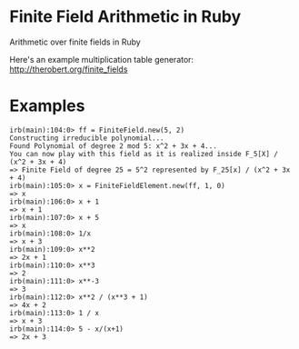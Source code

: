 Finite Field Arithmetic in Ruby
============

Arithmetic over finite fields in Ruby

Here's an example multiplication table generator: http://therobert.org/finite_fields

Examples
========

    irb(main):104:0> ff = FiniteField.new(5, 2)
    Constructing irreducible polynomial...
    Found Polynomial of degree 2 mod 5: x^2 + 3x + 4...
    You can now play with this field as it is realized inside F_5[X] / (x^2 + 3x + 4)
    => Finite Field of degree 25 = 5^2 represented by F_25[x] / (x^2 + 3x + 4)
    irb(main):105:0> x = FiniteFieldElement.new(ff, 1, 0)
    => x
    irb(main):106:0> x + 1
    => x + 1
    irb(main):107:0> x + 5
    => x
    irb(main):108:0> 1/x
    => x + 3
    irb(main):109:0> x**2
    => 2x + 1
    irb(main):110:0> x**3
    => 2
    irb(main):111:0> x**-3
    => 3
    irb(main):112:0> x**2 / (x**3 + 1)
    => 4x + 2
    irb(main):113:0> 1 / x
    => x + 3
    irb(main):114:0> 5 - x/(x+1)
    => 2x + 3

